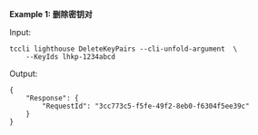 **Example 1: 删除密钥对**



Input: 

```
tccli lighthouse DeleteKeyPairs --cli-unfold-argument  \
    --KeyIds lhkp-1234abcd
```

Output: 
```
{
    "Response": {
        "RequestId": "3cc773c5-f5fe-49f2-8eb0-f6304f5ee39c"
    }
}
```

